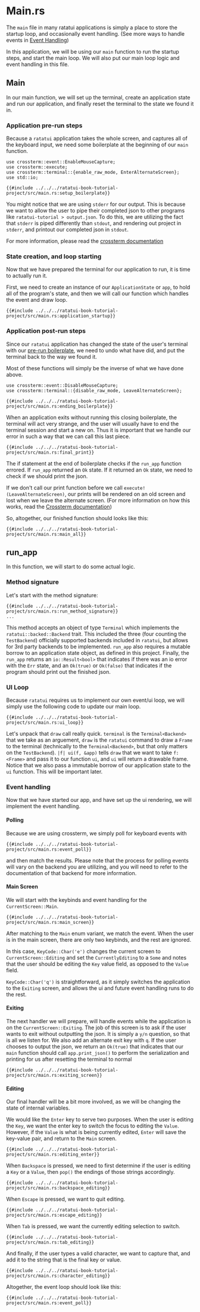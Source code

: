 # Main.rs

The `main` file in many ratatui applications is simply a place to store the
startup loop, and occasionally event handling. (See more ways to handle events
in [Event Handling](./../concepts/event_handling.md))

In this application, we will be using our `main` function to run the startup
steps, and start the main loop. We will also put our main loop logic and event
handling in this file.

## Main

In our main function, we will set up the terminal, create an application state
and run our application, and finally reset the terminal to the state we found it
in.

### Application pre-run steps

Because a `ratatui` application takes the whole screen, and captures all of the
keyboard input, we need some boilerplate at the beginning of our `main`
function.

```rust,no_run,noplayground
use crossterm::event::EnableMouseCapture;
use crossterm::execute;
use crossterm::terminal::{enable_raw_mode, EnterAlternateScreen};
use std::io;
```

```rust,no_run,noplayground
{{#include ../../../ratatui-book-tutorial-project/src/main.rs:setup_boilerplate}}
```

You might notice that we are using `stderr` for our output. This is because we
want to allow the user to pipe their completed json to other programs like
`ratatui-tutorial > output.json`. To do this, we are utilizing the fact that
`stderr` is piped differently than `stdout`, and rendering out project in
`stderr`, and printout our completed json in `stdout`.

For more information, please read the
[crossterm documentation](https://docs.rs/crossterm/latest/crossterm/)

### State creation, and loop starting

Now that we have prepared the terminal for our application to run, it is time to
actually run it.

First, we need to create an instance of our `ApplicationState` or `app`, to hold
all of the program's state, and then we will call our function which handles the
event and draw loop.

```rust,no_run,noplayground
{{#include ../../../ratatui-book-tutorial-project/src/main.rs:application_startup}}
```

### Application post-run steps

Since our `ratatui` application has changed the state of the user's terminal
with our [pre-run boilerplate](#application-pre-run-steps), we need to undo what
have did, and put the terminal back to the way we found it.

Most of these functions will simply be the inverse of what we have done above.

```rust,no_run,noplayground
use crossterm::event::DisableMouseCapture;
use crossterm::terminal::{disable_raw_mode, LeaveAlternateScreen};
```

```rust,no_run,noplayground
{{#include ../../../ratatui-book-tutorial-project/src/main.rs:ending_boilerplate}}
```

When an application exits without running this closing boilerplate, the terminal
will act very strange, and the user will usually have to end the terminal
session and start a new on. Thus it is important that we handle our error in
such a way that we can call this last piece.

```rust,no_run,noplayground
{{#include ../../../ratatui-book-tutorial-project/src/main.rs:final_print}}
```

The if statement at the end of boilerplate checks if the `run_app` function
errored. If `run_app` returned an `Ok` state. If it returned an `Ok` state, we
need to check if we should print the json.

If we don't call our print function before we call
`execute!(LeaveAlternateScreen)`, our prints will be rendered on an old screen
and lost when we leave the alternate screen. (For more information on how this
works, read the
[Crossterm documentation](https://docs.rs/crossterm/latest/crossterm/terminal/struct.LeaveAlternateScreen.html))

So, altogether, our finished function should looks like this:

```rust,no_run,noplayground
{{#include ../../../ratatui-book-tutorial-project/src/main.rs:main_all}}
```

## run_app

In this function, we will start to do some actual logic.

### Method signature

Let's start with the method signature:

```rust,no_run,noplayground
{{#include ../../../ratatui-book-tutorial-project/src/main.rs:run_method_signature}}
...
```

This method accepts an object of type `Terminal` which implements the
`ratatui::backed::Backend` trait. This included the three (four counting the
`TestBackend`) officially supported backends included in `ratatui`, but allows
for 3rd party backends to be implemented. `run_app` also requires a mutable
borrow to an application state object, as defined in this project. Finally, the
`run_app` returns an `io::Result<bool>` that indicates if there was an io error
with the `Err` state, and an `Ok(true)` or `Ok(false)` that indicates if the
program should print out the finished json.

### UI Loop

Because `ratatui` requires us to implement our own event/ui loop, we will simply
use the following code to update our main loop.

```rust,no_run,noplayground
{{#include ../../../ratatui-book-tutorial-project/src/main.rs:ui_loop}}
```

Let's unpack that `draw` call really quick. `terminal` is the
`Terminal<Backend>` that we take as an arguement, `draw` is the `ratatui`
command to draw a `Frame` to the terminal (technically to the
`Terminal<Backend>`, but that only matters on the `TestBackend`).
`|f| ui(f, &app)` tells `draw` that we want to take `f: <Frame>` and pass it to
our function `ui`, and `ui` will return a drawable frame. Notice that we also
pass a immutable borrow of our application state to the `ui` function. This will
be important later.

### Event handling

Now that we have started our app, and have set up the ui rendering, we will
implement the event handling.

#### Polling

Because we are using crossterm, we simply poll for keyboard events with

```rust,no_run,noplayground
{{#include ../../../ratatui-book-tutorial-project/src/main.rs:event_poll}}
```

and then match the results. Please note that the process for polling events will
vary on the backend you are utilizing, and you will need to refer to the
documentation of that backend for more information.

#### Main Screen

We will start with the keybinds and event handling for the
`CurrentScreen::Main`.

```rust,no_run,noplayground
{{#include ../../../ratatui-book-tutorial-project/src/main.rs:main_screen}}
```

After matching to the `Main` enum variant, we match the event. When the user is
in the main screen, there are only two keybinds, and the rest are ignored.

In this case, `KeyCode::Char('e')` changes the current screen to
`CurrentScreen::Editing` and set the `CurrentlyEditing` to a `Some` and notes
that the user should be editing the `Key` value field, as opposed to the `Value`
field.

`KeyCode::Char('q')` is straightforward, as it simply switches the application
to the `Exiting` screen, and allows the ui and future event handling runs to do
the rest.

#### Exiting

The next handler we will prepare, will handle events while the application is on
the `CurrentScreen::Exiting`. The job of this screen is to ask if the user wants
to exit without outputting the json. It is simply a `y/n` question, so that is
all we listen for. We also add an alternate exit key with `q`. If the user
chooses to output the json, we return an `Ok(true)` that indicates that our
`main` function should call `app.print_json()` to perform the serialization and
printing for us after resetting the terminal to normal

```rust,no_run,noplayground
{{#include ../../../ratatui-book-tutorial-project/src/main.rs:exiting_screen}}
```

#### Editing

Our final handler will be a bit more involved, as we will be changing the state
of internal variables.

We would like the `Enter` key to serve two purposes. When the user is editing
the `Key`, we want the enter key to switch the focus to editing the `Value`.
However, if the `Value` is what is being currently edited, `Enter` will save the
key-value pair, and return to the `Main` screen.

```rust,no_run,noplayground
{{#include ../../../ratatui-book-tutorial-project/src/main.rs:editing_enter}}
```

When `Backspace` is pressed, we need to first determine if the user is editing a
`Key` or a `Value`, then `pop()` the endings of those strings accordingly.

```rust,no_run,noplayground
{{#include ../../../ratatui-book-tutorial-project/src/main.rs:backspace_editing}}
```

When `Escape` is pressed, we want to quit editing.

```rust,no_run,noplayground
{{#include ../../../ratatui-book-tutorial-project/src/main.rs:escape_editing}}
```

When `Tab` is pressed, we want the currently editing selection to switch.

```rust,no_run,noplayground
{{#include ../../../ratatui-book-tutorial-project/src/main.rs:tab_editing}}
```

And finally, if the user types a valid character, we want to capture that, and
add it to the string that is the final key or value.

```rust,no_run,noplayground
{{#include ../../../ratatui-book-tutorial-project/src/main.rs:character_editing}}
```

Altogether, the event loop should look like this:

```rust,no_run,noplayground
{{#include ../../../ratatui-book-tutorial-project/src/main.rs:event_poll}}
```
